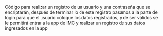Código para realizar un registro de un usuario y una contraseña que se encriptarán, después de terminar lo de este registro pasamos a la parte de login para que el usuario coloque los datos registrados, y de ser válidos se le permitirá entrar a la app de IMC y realizar un registro de sus datos ingresados en la app
